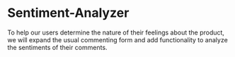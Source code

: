 # Sentiment-Analyzer
To help our users determine the nature of their feelings about the product, we will expand the usual commenting form and add functionality to analyze the sentiments of their comments.
